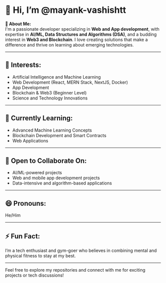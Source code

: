 # 👋 Hi, I’m @mayank-vashishtt  

**🚀 About Me:**  
I'm a passionate developer specializing in **Web and App development**, with expertise in **AI/ML, Data Structures and Algorithms (DSA)**, and a budding interest in **Web3 and Blockchain**. I love creating solutions that make a difference and thrive on learning about emerging technologies.  

---

## 👀 Interests:  
- Artificial Intelligence and Machine Learning  
- Web Development (React, MERN Stack, NextJS, Docker)  
- App Development  
- Blockchain & Web3 (Beginner Level)  
- Science and Technology Innovations  

---

## 🌱 Currently Learning:  
- Advanced Machine Learning Concepts  
- Blockchain Development and Smart Contracts  
- Web Applications  

---

## 💞️ Open to Collaborate On:  
- AI/ML-powered projects  
- Web and mobile app development projects  
- Data-intensive and algorithm-based applications  

---

## 😄 Pronouns:  
He/Him  

---

## ⚡ Fun Fact:  
I’m a tech enthusiast and gym-goer who believes in combining mental and physical fitness to stay at my best.  

---

Feel free to explore my repositories and connect with me for exciting projects or tech discussions!  
